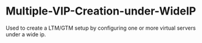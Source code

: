 # Multiple-VIP-Creation-under-WideIP
 Used to create a LTM/GTM setup by configuring one or more virtual servers under a wide ip.
